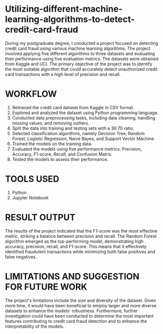 # Utilizing-different-machine-learning-algorithms-to-detect-credit-card-fraud
During my postgraduate degree, I conducted a project focused on detecting credit card fraud using various machine learning algorithms. The project involved applying five different algorithms to three datasets and evaluating their performance using five evaluation metrics. The datasets were obtained from Kaggle and UCI. The primary objective of the project was to identify the most suitable algorithm that could accurately detect unauthorized credit card transactions with a high level of precision and recall.
# WORKFLOW
1. Retrieved the credit card dataset from Kaggle in CSV format.
2. Explored and analyzed the dataset using Python programming language.
3. Conducted data preprocessing tasks, including data cleaning, handling missing values, and removing outliers.
4. Split the data into training and testing sets with a 30:70 ratio.
5. Selected classification algorithms, namely Decision Tree, Random Forest, Logistic Regression, Naive Bayes, and Support Vector Machine.
6. Trained the models on the training data.
7. Evaluated the models using five performance metrics: Precision, Accuracy, F1-score, Recall, and Confusion Matrix.
8. Tested the models to assess their performance.
# TOOLS USED
1. Python
2. Jupyter Notebook
# RESULT OUTPUT
The results of the project indicated that the F1-score was the most effective metric, striking a balance between precision and recall. The Random Forest algorithm emerged as the top-performing model, demonstrating high accuracy, precision, recall, and F1-score. This means that it effectively identified fraudulent transactions while minimizing both false positives and false negatives.
# LIMITATIONS AND SUGGESTION FOR FUTURE WORK
The project's limitations include the size and diversity of the dataset. Given more time, it would have been beneficial to employ larger and more diverse datasets to enhance the models' robustness. Furthermore, further investigation could have been conducted to determine the most important features contributing to credit card fraud detection and to enhance the interpretability of the models.
